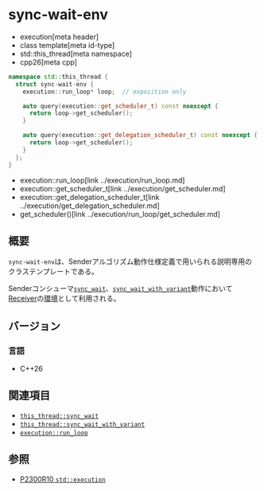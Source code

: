 # sync-wait-env
* execution[meta header]
* class template[meta id-type]
* std::this_thread[meta namespace]
* cpp26[meta cpp]

```cpp
namespace std::this_thread {
  struct sync-wait-env {
    execution::run_loop* loop;  // exposition only

    auto query(execution::get_scheduler_t) const noexcept {
      return loop->get_scheduler();
    }

    auto query(execution::get_delegation_scheduler_t) const noexcept {
      return loop->get_scheduler();
    }
  };
}
```
* execution::run_loop[link ../execution/run_loop.md]
* execution::get_scheduler_t[link ../execution/get_scheduler.md]
* execution::get_delegation_scheduler_t[link ../execution/get_delegation_scheduler.md]
* get_scheduler()[link ../execution/run_loop/get_scheduler.md]

## 概要
`sync-wait-env`は、Senderアルゴリズム動作仕様定義で用いられる説明専用のクラステンプレートである。

Senderコンシューマ[`sync_wait`](sync_wait.md)、[`sync_wait_with_variant`](sync_wait_with_variant.md)動作において[Receiver](../execution/receiver.md)の[環境](../queryable.md)として利用される。


## バージョン
### 言語
- C++26


## 関連項目
- [`this_thread::sync_wait`](sync_wait.md)
- [`this_thread::sync_wait_with_variant`](sync_wait_with_variant.md)
- [`execution::run_loop`](../execution/run_loop.md)


## 参照
- [P2300R10 `std::execution`](https://www.open-std.org/jtc1/sc22/wg21/docs/papers/2024/p2300r10.html)
